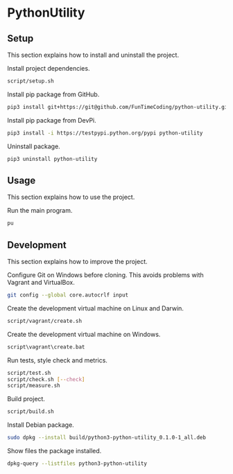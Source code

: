 # PythonUtility

## Setup

This section explains how to install and uninstall the project.

Install project dependencies.

```sh
script/setup.sh
```

Install pip package from GitHub.

```sh
pip3 install git+https://git@github.com/FunTimeCoding/python-utility.git#egg=python-utility
```

Install pip package from DevPi.

```sh
pip3 install -i https://testpypi.python.org/pypi python-utility
```

Uninstall package.

```sh
pip3 uninstall python-utility
```


## Usage

This section explains how to use the project.

Run the main program.

```sh
pu
```


## Development

This section explains how to improve the project.

Configure Git on Windows before cloning. This avoids problems with Vagrant and VirtualBox.

```sh
git config --global core.autocrlf input
```

Create the development virtual machine on Linux and Darwin.

```sh
script/vagrant/create.sh
```

Create the development virtual machine on Windows.

```bat
script\vagrant\create.bat
```

Run tests, style check and metrics.

```sh
script/test.sh
script/check.sh [--check]
script/measure.sh
```

Build project.

```sh
script/build.sh
```

Install Debian package.

```sh
sudo dpkg --install build/python3-python-utility_0.1.0-1_all.deb
```

Show files the package installed.

```sh
dpkg-query --listfiles python3-python-utility
```
